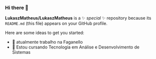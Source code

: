 ### Hi there 👋


**LukaszMatheus/LukaszMatheus** is a ✨ _special_ ✨ repository because its `README.md` (this file) appears on your GitHub profile.

Here are some ideas to get you started:

- 🔭 atualmente trabalho na Faganello
- 🌱 Estou cursando Tecnologia em Análise e Desenvolvimento de Sistemas


